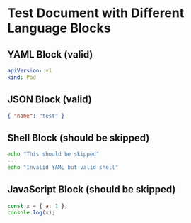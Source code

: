 # Test Document with Different Language Blocks

## YAML Block (valid)

```yaml
apiVersion: v1
kind: Pod
```

## JSON Block (valid)

```json
{ "name": "test" }
```

## Shell Block (should be skipped)

```sh
echo "This should be skipped"
---
echo "Invalid YAML but valid shell"
```

## JavaScript Block (should be skipped)

```js
const x = { a: 1 };
console.log(x);
```
